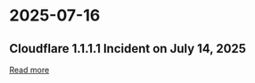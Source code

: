 # 2025-07-16

## Cloudflare 1.1.1.1 Incident on July 14, 2025

[Read more](https://blog.cloudflare.com/cloudflare-1-1-1-1-incident-on-july-14-2025/)
